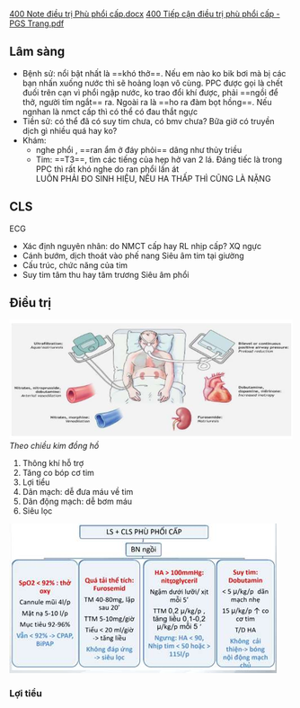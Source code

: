 [400 Note điều trị Phù phổi cấp.docx](file:///D:/OneDrive%20-%20UMP/TOT%20NGHIEP/Noi%20tong%20quat/Trai%20TIM%20MACH/400%20Note%20%C4%91i%E1%BB%81u%20tr%E1%BB%8B%20Ph%C3%B9%20ph%E1%BB%95i%20c%E1%BA%A5p.docx)
[400 Tiếp cận điều trị phù phổi cấp - PGS Trang.pdf](file:///D:/OneDrive%20-%20UMP/TOT%20NGHIEP/Noi%20tong%20quat/Trai%20TIM%20MACH/400%20Ti%E1%BA%BFp%20c%E1%BA%ADn%20%C4%91i%E1%BB%81u%20tr%E1%BB%8B%20ph%C3%B9%20ph%E1%BB%95i%20c%E1%BA%A5p%20-%20PGS%20Trang.pdf)

## Lâm sàng
- Bệnh sử: nổi bật nhất là ==khó thở==. Nếu em nào ko bik bơi mà bị các bạn nhấn xuống nước thì sẽ hoảng loạn vô cùng. PPC được gọi là chết đuối trên cạn vì phổi ngập nước, ko trao đổi khí được, phải ==ngồi để thở, người tím ngắt== ra. Ngoài ra là ==ho ra đàm bọt hồng==. Nếu ngnhan là nmct cấp thì có thể có đau thắt ngực  
- Tiền sử: có thể đã có suy tim chưa, có bmv chưa? Bữa giờ có truyền dịch gì nhiều quá hay ko?  
- Khám:
	- nghe phổi , ==ran ẩm ở đáy phỏi== dâng như thủy triều  
	- Tim: ==T3==, tìm các tiếng của hẹp hở van 2 lá. Đáng tiếc là trong PPC thì rất khó nghe do ran phổi lấn át  
LUÔN PHẢI ĐO SINH HIỆU, NẾU HA THẤP THÌ CŨNG LÀ NẶNG

## CLS
ECG
- Xác định nguyên nhân: do NMCT cấp hay RL nhịp cấp?
XQ ngực
- Cánh bướm, dịch thoát vào phế nang
Siêu âm tim tại giường
- Cấu trúc, chức năng của tim
- Suy tim tâm thu hay tâm trương 
Siêu âm phổi
## Điều trị
![Phù phổi cấp-1690356489884.jpeg](./200%20Files/image/image/Ph%C3%B9%20ph%E1%BB%95i%20c%E1%BA%A5p-1690356489884.jpeg)
*Theo chiều kim đồng hồ*
1. Thông khí hỗ trợ
2. Tăng co bóp cơ tim
3. Lợi tiểu
4. Dãn mạch: dễ đưa máu về tim
5. Dãn động mạch: dễ bơm máu
6. Siêu lọc

![Phù phổi cấp-1690356902130.jpeg](./200%20Files/image/image/Ph%C3%B9%20ph%E1%BB%95i%20c%E1%BA%A5p-1690356902130.jpeg)

### Lợi tiểu

